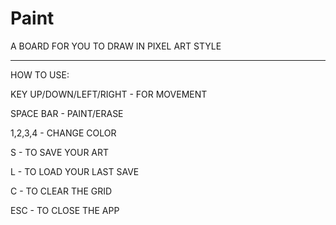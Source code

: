 # Paint

A BOARD FOR YOU TO DRAW IN PIXEL ART STYLE

-----------------------------------------------------------------------------------------

HOW TO USE:

KEY UP/DOWN/LEFT/RIGHT - FOR MOVEMENT

SPACE BAR - PAINT/ERASE

1,2,3,4 - CHANGE COLOR

S - TO SAVE YOUR ART

L - TO LOAD YOUR LAST SAVE

C - TO CLEAR THE GRID

ESC - TO CLOSE THE APP
